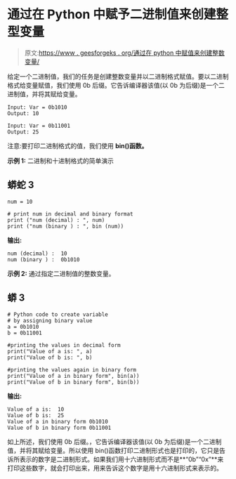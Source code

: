 # 通过在 Python 中赋予二进制值来创建整型变量

> 原文:[https://www . geesforgeks . org/通过在 python 中赋值来创建整数变量/](https://www.geeksforgeeks.org/create-integer-variable-by-assigning-binary-value-in-python/)

给定一个二进制值，我们的任务是创建整数变量并以二进制格式赋值。要以二进制格式给变量赋值，我们使用 0b 后缀。它告诉编译器该值(以 0b 为后缀)是一个二进制值，并将其赋给变量。

```
Input: Var = 0b1010
Output: 10

Input: Var = 0b11001
Output: 25
```

注意:要打印二进制格式的值，我们使用 **bin()函数。**

**示例 1:** 二进制和十进制格式的简单演示

## 蟒蛇 3

```
num = 10

# print num in decimal and binary format 
print ("num (decimal) : ", num)
print ("num (binary ) : ", bin (num))
```

**输出:**

```
num (decimal) :  10
num (binary ) :  0b1010
```

**示例 2:** 通过指定二进制值的整数变量。

## 蟒 3

```
# Python code to create variable 
# by assigning binary value
a = 0b1010
b = 0b11001

#printing the values in decimal form
print("Value of a is: ", a)
print("Value of b is: ", b)

#printing the values again in binary form
print("Value of a in binary form", bin(a))
print("Value of b in binary form", bin(b))
```

**输出:**

```
Value of a is:  10
Value of b is:  25
Value of a in binary form 0b1010
Value of b in binary form 0b11001
```

如上所述，我们使用 0b 后缀。，它告诉编译器该值(以 0b 为后缀)是一个二进制值，并将其赋给变量。所以使用 bin()函数打印二进制形式也是打印的，它只是告诉所表示的数字是二进制形式。如果我们用十六进制形式而不是**“0b”“0x”**来打印这些数字，就会打印出来，用来告诉这个数字是用十六进制形式来表示的。